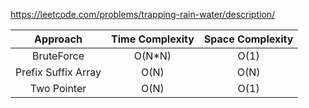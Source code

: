 https://leetcode.com/problems/trapping-rain-water/description/

| Approach | Time Complexity | Space Complexity|
| :---:         |     :---:      |         :---: |
| BruteForce  | O(N*N)     |  O(1) |
|   Prefix Suffix Array |  O(N)  |   O(N)    |
| Two Pointer  | O(N)   | O(1)  |